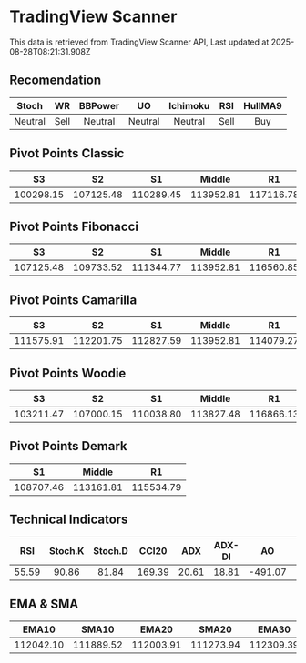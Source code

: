 # TradingView Scanner
This data is retrieved from TradingView Scanner API, Last updated at 2025-08-28T08:21:31.908Z

## Recomendation
| Stoch | WR | BBPower | UO | Ichimoku | RSI | HullMA9 |
| :---: | :---: | :---: | :---: | :---: | :---: | :---: |
| Neutral | Sell | Neutral | Neutral | Neutral | Sell | Buy |

## Pivot Points Classic
| S3 | S2 | S1 | Middle | R1 | R2 | R3 |
| :---: | :---: | :---: | :---: | :---: | :---: | :---: |
| 100298.15 | 107125.48 | 110289.45 | 113952.81 | 117116.78 | 120780.14 | 127607.47 |

## Pivot Points Fibonacci
| S3 | S2 | S1 | Middle | R1 | R2 | R3 |
| :---: | :---: | :---: | :---: | :---: | :---: | :---: |
| 107125.48 | 109733.52 | 111344.77 | 113952.81 | 116560.85 | 118172.10 | 120780.14 |

## Pivot Points Camarilla
| S3 | S2 | S1 | Middle | R1 | R2 | R3 |
| :---: | :---: | :---: | :---: | :---: | :---: | :---: |
| 111575.91 | 112201.75 | 112827.59 | 113952.81 | 114079.27 | 114705.11 | 115330.95 |

## Pivot Points Woodie
| S3 | S2 | S1 | Middle | R1 | R2 | R3 |
| :---: | :---: | :---: | :---: | :---: | :---: | :---: |
| 103211.47 | 107000.15 | 110038.80 | 113827.48 | 116866.13 | 120654.81 | 123693.46 |

## Pivot Points Demark
| S1 | Middle | R1 |
| :---: | :---: | :---: |
| 108707.46 | 113161.81 | 115534.79 |

## Technical Indicators
| RSI | Stoch.K | Stoch.D | CCI20 | ADX | ADX-DI | AO | Mom | MACD | MACD | W.R | HullMA9 |
| :---: | :---: | :---: | :---: | :---: | :---: | :---: | :---: | :---: | :---: | :---: | :---: |
| 55.59 | 90.86 | 81.84 | 169.39 | 20.61 | 18.81 | -491.07 | 1977.45 | -200.65 | -569.07 | -6.31 | 112816.55 |

## EMA & SMA
| EMA10 | SMA10 | EMA20 | SMA20 | EMA30 | SMA30 | EMA50 | SMA50 | EMA100 | SMA100 | EMA200 | SMA200 |
| :---: | :---: | :---: | :---: | :---: | :---: | :---: | :---: | :---: | :---: | :---: | :---: |
| 112042.10 | 111889.52 | 112003.91 | 111273.94 | 112309.39 | 112285.08 | 113043.62 | 113013.73 | 114340.65 | 115484.16 | 115013.71 | 116026.96 |